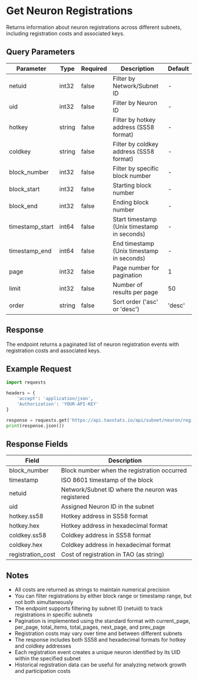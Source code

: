 # Get Neuron Registrations

Returns information about neuron registrations across different subnets, including registration costs and associated keys.

## Query Parameters
| Parameter | Type | Required | Description | Default |
|-----------|------|----------|-------------|---------|
| netuid | int32 | false | Filter by Network/Subnet ID | - |
| uid | int32 | false | Filter by Neuron ID | - |
| hotkey | string | false | Filter by hotkey address (SS58 format) | - |
| coldkey | string | false | Filter by coldkey address (SS58 format) | - |
| block_number | int32 | false | Filter by specific block number | - |
| block_start | int32 | false | Starting block number | - |
| block_end | int32 | false | Ending block number | - |
| timestamp_start | int64 | false | Start timestamp (Unix timestamp in seconds) | - |
| timestamp_end | int64 | false | End timestamp (Unix timestamp in seconds) | - |
| page | int32 | false | Page number for pagination | 1 |
| limit | int32 | false | Number of results per page | 50 |
| order | string | false | Sort order ('asc' or 'desc') | 'desc' |

## Response
The endpoint returns a paginated list of neuron registration events with registration costs and associated keys.

## Example Request

```python
import requests

headers = {
    'accept': 'application/json',
    'Authorization': 'YOUR-API-KEY'
}

response = requests.get('https://api.taostats.io/api/subnet/neuron/registration/v1', headers=headers)
print(response.json())
```

## Response Fields
| Field | Description |
|-------|-------------|
| block_number | Block number when the registration occurred |
| timestamp | ISO 8601 timestamp of the block |
| netuid | Network/Subnet ID where the neuron was registered |
| uid | Assigned Neuron ID in the subnet |
| hotkey.ss58 | Hotkey address in SS58 format |
| hotkey.hex | Hotkey address in hexadecimal format |
| coldkey.ss58 | Coldkey address in SS58 format |
| coldkey.hex | Coldkey address in hexadecimal format |
| registration_cost | Cost of registration in TAO (as string) |

## Notes
- All costs are returned as strings to maintain numerical precision
- You can filter registrations by either block range or timestamp range, but not both simultaneously
- The endpoint supports filtering by subnet ID (netuid) to track registrations in specific subnets
- Pagination is implemented using the standard format with current_page, per_page, total_items, total_pages, next_page, and prev_page
- Registration costs may vary over time and between different subnets
- The response includes both SS58 and hexadecimal formats for hotkey and coldkey addresses
- Each registration event creates a unique neuron identified by its UID within the specified subnet
- Historical registration data can be useful for analyzing network growth and participation costs 